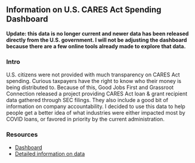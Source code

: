 ## Information on U.S. CARES Act Spending Dashboard

<b>Update: this data is no longer current and newer data has been released directly from the U.S. government. I will not be adjusting the dashboard because there are a few online tools already made to explore that data.</b> 

### Intro
U.S. citizens were not provided with much transparency on CARES Act spending. Curious taxpayers have the right to know who their money is being distributed to. Because of this, Good Jobs First and Grassroot Connection released a project providing CARES Act loan & grant recipient data gathered through SEC filings. They also include a good bit of information on company accountability. I decided to use this data to help people get a better idea of what industries were either impacted most by COVID loans, or favored in priority by the current administration.

### Resources

* [Dashboard](https://atamalu.shinyapps.io/covid_loans/)
* [Detailed information on data](https://covidstimuluswatch.org/sources)
